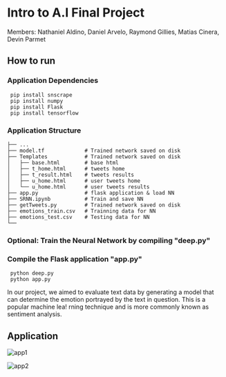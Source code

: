 # Intro to A.I Final Project
Members: Nathaniel Aldino, Daniel Arvelo, Raymond Gillies, Matias Cinera, Devin Parmet

## How to run
### Application Dependencies
     pip install snscrape
     pip install numpy
     pip install Flask
     pip install tensorflow

### Application Structure
```
├── ...
├── model.tf             # Trained network saved on disk
├── Templates            # Trained network saved on disk
│   ├── base.html        # base html          
│   ├── t_home.html      # tweets home 
│   ├── t_result.html    # tweets results  
│   ├── u_home.html      # user tweets home  
│   └── u_home.html      # user tweets results 
├── app.py               # flask application & load NN
├── SRNN.ipynb           # Train and save NN
├── getTweets.py         # Trained network saved on disk
├── emotions_train.csv   # Trainning data for NN
├── emotions_test.csv    # Testing data for NN
└── 
```

### Optional: Train the Neural Network by compiling "deep.py"
### Compile the Flask application "app.py"
     python deep.py
     python app.py

In our project, we aimed to evaluate text data by generating a model that can determine the emotion portrayed by the text in question. This is a popular machine lea!
rning technique and is more commonly known as sentiment analysis.  

## Application 
![app1](https://user-images.githubusercontent.com/64340009/163760780-a7a8f068-3111-4ea2-8950-c55324c82dfb.png)  



![app2](https://user-images.githubusercontent.com/64340009/163760746-b7bbab87-ca08-44ce-94d2-b4640a0901b8.png)  


